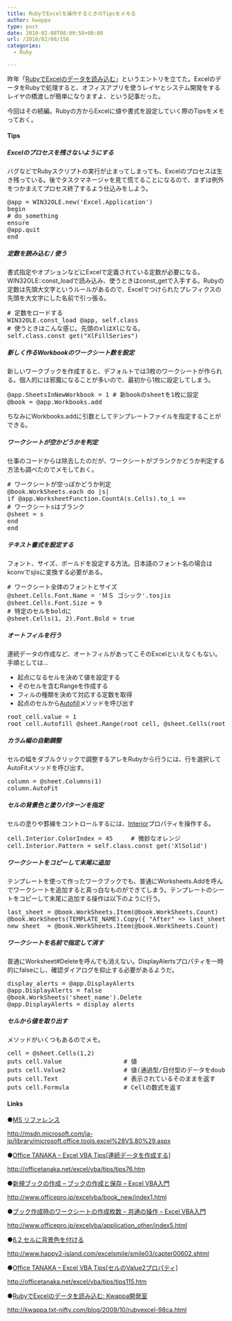 ```yaml
---
title: RubyでExcelを操作するときのTipsをメモる
author: kwappa
type: post
date: 2010-02-08T08:09:58+00:00
url: /2010/02/08/156
categories:
  - Ruby

---
```

昨年「<a href="http://kwappa.txt-nifty.com/blog/2009/10/rubyexcel-98ca.html" target="_blank">RubyでExcelのデータを読み込む</a>」というエントリを立てた。ExcelのデータをRubyで処理すると、オフィスアプリを使うレイヤとシステム開発をするレイヤの橋渡しが簡単になりますよ、という記事だった。

今回はその続編。Rubyの方からExcelに値や書式を設定していく際のTipsをメモっておく。

<!--more-->

#### Tips

##### Excelのプロセスを残さないようにする

バグなどでRubyスクリプトの実行が止まってしまっても、Excelのプロセスは生き残っている。後でタスクマネージャを見て慌てることになるので、まずは例外をつかまえてプロセス終了するよう仕込みをしよう。

<pre class="code">@app = WIN32OLE.new(<span class="str">'Excel.Application'</span>)
<span class="keyword">begin</span>
<span class="rem"># do_something</span>
<span class="keyword">ensure</span>
@app.quit
<span class="keyword">end</span>
</pre>

##### 定数を読み込む / 使う

書式指定やオプションなどにExcelで定義されている定数が必要になる。WIN32OLE::const\_loadで読み込み、使うときはconst\_getで入手する。Rubyの定数は先頭大文字というルールがあるので、Excelでつけられたプレフィクスの先頭を大文字にした名前で引っ張る。

<pre class="code"><span class="rem"># 定数をロードする</span>
WIN32OLE.const_load @app, <span class="keyword">self</span>.<span class="keyword">class</span>
<span class="rem"># 使うときはこんな感じ。先頭のxlはXlになる。</span>
<span class="keyword">self</span>.<span class="keyword">class</span>.const_get(<span class="str">"XlFillSeries"</span>)
</pre>

##### 新しく作るWorkbookのワークシート数を設定

新しいワークブックを作成すると、デフォルトでは3枚のワークシートが作られる。個人的には邪魔になることが多いので、最初から1枚に設定してしまう。

<pre class="code">@app.SheetsInNewWorkbook = <span class="num">1</span> <span class="rem"># 新bookのsheetを1枚に設定</span>
@book = @app.Workbooks.add
</pre>

ちなみにWorkbooks.addに引数としてテンプレートファイルを指定することができる。

##### ワークシートが空かどうかを判定

仕事のコードからは除去したのだが、ワークシートがブランクかどうか判定する方法も調べたのでメモしておく。

<pre class="code"><span class="rem"># ワークシートが空っぽかどうか判定</span>
@book.WorkSheets.each <span class="keyword">do</span> |s|
<span class="keyword">if</span> @app.WorksheetFunction.CountA(s.Cells).to_i == <span class="num"></span>
<span class="rem"># ワークシートsはブランク</span>
@sheet = s
<span class="keyword">end</span>
<span class="keyword">end</span>
</pre>

##### テキスト書式を設定する

フォント、サイズ、ボールドを設定する方法。日本語のフォント名の場合はkconvでsjisに変換する必要がある。

<pre class="code"><span class="rem"># ワークシート全体のフォントとサイズ</span>
@sheet.Cells.Font.Name = <span class="str">'ＭＳ ゴシック'</span>.tosjis
@sheet.Cells.Font.Size = <span class="num">9</span>
<span class="rem"># 特定のセルをboldに</span>
@sheet.Cells(<span class="num">1</span>, <span class="num">2</span>).Font.Bold = <span class="keyword">true</span>
</pre>

##### オートフィルを行う

連続データの作成など、オートフィルがあってこそのExcelといえなくもない。手順としては…

  * 起点になるセルを決めて値を設定する
  * そのセルを含むRangeを作成する
  * フィルの種類を決めて対応する定数を取得
  * 起点のセルから<a href="http://msdn.microsoft.com/ja-jp/library/microsoft.office.tools.excel.namedrange.autofill%28VS.80%29.aspx" target="_blank">Autofill</a>メソッドを呼び出す

<pre class="code">root_cell.value = <span class="num">1</span>
root_cell.Autofill @sheet.Range(root_cell, @sheet.Cells(root_cell.Row + <span class="num">255</span>, root_cell.Column)), <span class="keyword">self</span>.<span class="keyword">class</span>.const_get(<span class="str">"XlFillSeries"</span>)
</pre>

##### カラム幅の自動調整

セルの幅をダブルクリックで調整するアレをRubyから行うには、行を選択してAutoFitメソッドを呼び出す。</h5> 

<pre class="code">column = @sheet.Columns(<span class="num">1</span>)
column.AutoFit
</pre>

##### セルの背景色と塗りパターンを指定

セルの塗りや罫線をコントロールするには、<a href="http://msdn.microsoft.com/ja-jp/library/microsoft.office.tools.excel.namedrange.interior.aspx" target="_blank">Interior</a>プロパティを操作する。

<pre class="code">cell.Interior.ColorIndex = <span class="num">45</span>     <span class="rem"># 微妙なオレンジ</span>
cell.Interior.Pattern = <span class="keyword">self</span>.<span class="keyword">class</span>.const_get(<span class="str">'XlSolid'</span>)
</pre>

##### ワークシートをコピーして末尾に追加

テンプレートを使って作ったワークブックでも、普通にWorksheets.Addを呼んでワークシートを追加すると真っ白なものができてしまう。テンプレートのシートをコピーして末尾に追加する操作は以下のように行う。

<pre class="code">last_sheet = @book.WorkSheets.Item(@book.WorkSheets.Count)
@book.WorkSheets(TEMPLATE_NAME).Copy({ <span class="str">"After"</span> =&gt; last_sheet })
new_sheet  = @book.WorkSheets.Item(@book.WorkSheets.Count)
</pre>

##### ワークシートを名前で指定して消す

普通にWorksheet#Deleteを呼んでも消えない。DisplayAlertsプロパティを一時的にfalseにし、確認ダイアログを抑止する必要があるようだ。

<pre class="code">display_alerts = @app.DisplayAlerts
@app.DisplayAlerts = <span class="keyword">false</span>
@book.WorkSheets(<span class="str">'sheet_name'</span>).Delete
@app.DisplayAlerts = display_alerts
</pre>

##### セルから値を取り出す

メソッドがいくつもあるのでメモ。

<pre class="code">cell = @sheet.Cells(<span class="num">1</span>,<span class="num">2</span>)
puts cell.Value                 <span class="rem"># 値</span>
puts cell.Value2                <span class="rem"># 値(通過型/日付型のデータをdoubleで返す)</span>
puts cell.Text                  <span class="rem"># 表示されているそのままを返す</span>
puts cell.Formula               <span class="rem"># Cellの数式を返す</span>
</pre>

#### Links

●<a href="http://msdn.microsoft.com/ja-jp/library/microsoft.office.tools.excel%28VS.80%29.aspx" target="_blank">MS リファレンス</a>
  
http://msdn.microsoft.com/ja-jp/library/microsoft.office.tools.excel%28VS.80%29.aspx

●<a href="http://officetanaka.net/excel/vba/tips/tips76.htm" target="_blank">Office TANAKA &#8211; Excel VBA Tips[連続データを作成する]</a>
  
http://officetanaka.net/excel/vba/tips/tips76.htm

●<a href="http://www.officepro.jp/excelvba/book_new/index1.html" target="_blank">新規ブックの作成 &#8211; ブックの作成と保存 &#8211; Excel VBA入門</a>
  
http://www.officepro.jp/excelvba/book_new/index1.html

●<a href="http://www.officepro.jp/excelvba/application_other/index5.html" target="_blank">ブック作成時のワークシートの作成枚数 &#8211; 共通の操作 &#8211; Excel VBA入門</a>
  
http://www.officepro.jp/excelvba/application_other/index5.html

●<a href="http://www.happy2-island.com/excelsmile/smile03/capter00602.shtml" target="_blank">6.2 セルに背景色を付ける</a>
  
http://www.happy2-island.com/excelsmile/smile03/capter00602.shtml

●<a href="http://officetanaka.net/excel/vba/tips/tips115.htm" target="_blank">Office TANAKA &#8211; Excel VBA Tips[セルのValue2プロパティ]</a>
  
http://officetanaka.net/excel/vba/tips/tips115.htm

●<a href="http://kwappa.txt-nifty.com/blog/2009/10/rubyexcel-98ca.html" target="_blank">RubyでExcelのデータを読み込む: Kwappa開発室</a>
  
http://kwappa.txt-nifty.com/blog/2009/10/rubyexcel-98ca.html
